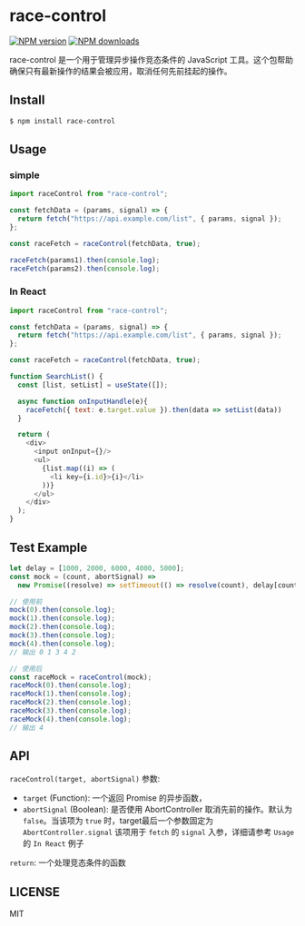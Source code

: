 # race-control

[![NPM version](https://img.shields.io/npm/v/race-control.svg?style=flat)](https://npmjs.com/package/race-control)
[![NPM downloads](http://img.shields.io/npm/dm/race-control.svg?style=flat)](https://npmjs.com/package/race-control)

race-control 是一个用于管理异步操作竞态条件的 JavaScript 工具。这个包帮助确保只有最新操作的结果会被应用，取消任何先前挂起的操作。

## Install

```bash
$ npm install race-control
```

## Usage

### simple

```javascript
import raceControl from "race-control";

const fetchData = (params, signal) => {
  return fetch("https://api.example.com/list", { params, signal });
};

const raceFetch = raceControl(fetchData, true);

raceFetch(params1).then(console.log);
raceFetch(params2).then(console.log);
```

### In React

```javascript
import raceControl from "race-control";

const fetchData = (params, signal) => {
  return fetch("https://api.example.com/list", { params, signal });
};

const raceFetch = raceControl(fetchData, true);

function SearchList() {
  const [list, setList] = useState([]);

  async function onInputHandle(e){
    raceFetch({ text: e.target.value }).then(data => setList(data))
  }

  return (
    <div>
      <input onInput={}/>
      <ul>
        {list.map((i) => (
          <li key={i.id}>{i}</li>
        ))}
      </ul>
    </div>
  );
}
```

## Test Example

```typescript
let delay = [1000, 2000, 6000, 4000, 5000];
const mock = (count, abortSignal) =>
  new Promise((resolve) => setTimeout(() => resolve(count), delay[count]));

// 使用前
mock(0).then(console.log);
mock(1).then(console.log);
mock(2).then(console.log);
mock(3).then(console.log);
mock(4).then(console.log);
// 输出 0 1 3 4 2

// 使用后
const raceMock = raceControl(mock);
raceMock(0).then(console.log);
raceMock(1).then(console.log);
raceMock(2).then(console.log);
raceMock(3).then(console.log);
raceMock(4).then(console.log);
// 输出 4
```

## API

`raceControl(target, abortSignal)`
参数:

- `target` (Function): 一个返回 Promise 的异步函数，
- `abortSignal` (Boolean): 是否使用 AbortController 取消先前的操作。默认为 `false`。当该项为 `true` 时，target最后一个参数固定为 `AbortController.signal` 该项用于 `fetch` 的 `signal` 入参，详细请参考 `Usage` 的 `In React` 例子

`return`: 一个处理竞态条件的函数

## LICENSE

MIT
